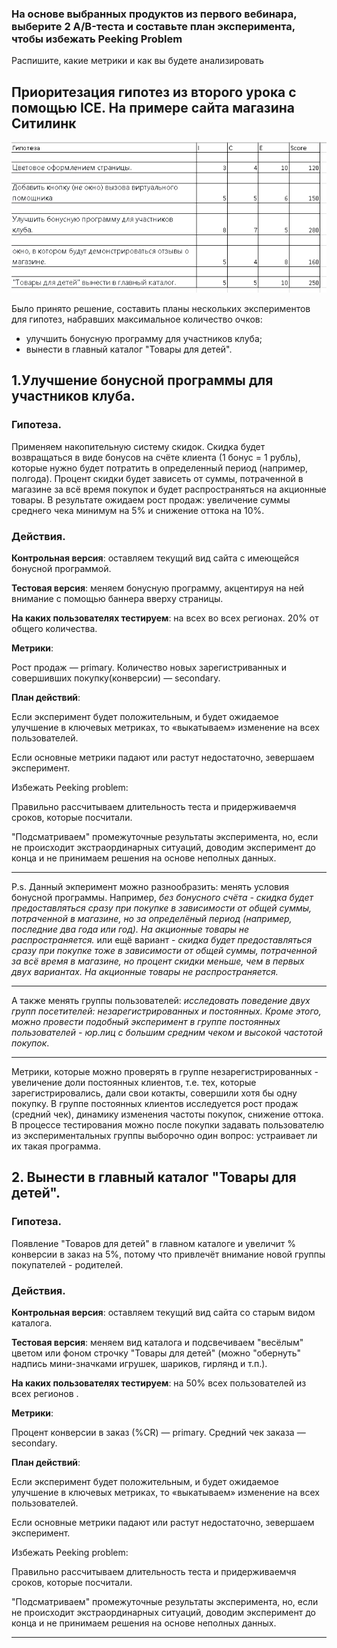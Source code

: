 ### На основе выбранных продуктов из первого вебинара, выберите 2 A/B-теста и составьте план эксперимента, чтобы избежать Peeking Problem

Распишите, какие метрики и как вы будете анализировать

## Приоритезация гипотез из второго урока с помощью ICE. На примере сайта магазина Ситилинк

![pic](ICE.PNG)

Было принято решение, составить планы нескольких экспериментов для гипотез, набравших максимальное количество очков:

- улучшить бонусную программу для участников клуба;
- вынести в главный каталог "Товары для детей".

##  1.Улучшение бонусной программы для участников клуба.

### Гипотеза.

Применяем накопительную систему скидок. Скидка будет возвращаться в виде бонусов на счёте клиента (1 бонус = 1 рубль), которые нужно будет потратить в определенный период (например, полгода). Процент скидки будет зависеть от суммы, потраченной в магазине за всё время покупок и будет распространяться на акционные товары. В результате ожидаем рост продаж: увеличение суммы среднего чека минимум на 5% и снижение оттока на 10%.

### Действия.
**Контрольная версия**: оставляем текущий вид сайта с имеющейся бонусной программой.

**Тестовая версия**: меняем бонусную программу, акцентируя на ней внимание с помощью баннера вверху страницы.

**На каких пользователях тестируем**: на всех во всех регионах. 20% от общего количества.

**Метрики**:

Рост продаж — primary.
Количество новых зарегистриванных и совершивших покупку(конверсии) — secondary.

**План действий**:

Если  эксперимент будет положительным, и будет ожидаемое улучшение в ключевых метриках, то «выкатываем» изменение на всех пользователей.

Если основные метрики падают или растут недостаточно, зевершаем эксперимент.

Избежать Peeking problem:

Правильно рассчитываем длительность теста и придерживаемчя сроков, которые посчитали.

"Подсматриваем" промежуточные результаты эксперимента, но, если не происходит экстраординарных ситуаций, доводим эксперимент до конца и не принимаем решения на основе неполных данных.
__________________________

P.s. Данный экперимент можно разнообразить: менять условия бонусной программы. Например, _без бонусного счёта - скидка будет предоставляться сразу при покупке в зависимости от общей суммы, потраченной в магазине, но за определёный период (например, последние два года или год). На акционные товары не распространяется._ или ещё вариант - _скидка будет предоставляться сразу при покупке тоже в зависимости от общей суммы, потраченной за всё время в магазине, но процент скидки меньше, чем в первых двух вариантах. На акционные товары не распространяется._
____________________________
А также менять группы пользователей: _исследовать поведение двух групп посетителей: незарегистрированных и постоянных. Кроме этого, можно провести подобный эксперимент в группе постоянных пользователей - юр.лиц с большим средним чеком и высокой частотой покупок_.
____________________________
Метрики, которые можно проверять в группе незарегистрированных -
увеличение доли постоянных клиентов, т.е. тех, которые зарегистрировались, дали свои котакты, совершили хотя бы одну покупку. В группе постоянных клиентов исследуется рост продаж (средний чек), динамику изменения частоты покупок, снижение оттока. В процессе тестирования можно после покупки задавать пользователю из экспериментальных группы выборочно один вопрос: устраивает ли их такая программа.

## 2. Вынести в главный каталог "Товары для детей".

### Гипотеза.

Появление "Товаров для детей" в главном каталоге и увеличит  % конверсии в заказ на 5%, потому что привлечёт внимание новой группы покупателей - родителей.

### Действия.
**Контрольная версия**: оставляем текущий вид сайта со старым видом каталога.

**Тестовая версия**: меняем вид каталога и подсвечиваем "весёлым" цветом или фоном строчку "Товары для детей" (можно "обернуть" надпись мини-значками игрушек, шариков, гирлянд и т.п.).

**На каких пользователях тестируем**: на 50% всех пользователей из всех регионов .

**Метрики**:

Процент конверсии в заказ (%CR) — primary.
Средний чек заказа — secondary.


**План действий**:

Если  эксперимент будет положительным, и будет ожидаемое улучшение в ключевых метриках, то «выкатываем» изменение на всех пользователей.

Если основные метрики падают или растут недостаточно, зевершаем эксперимент.

Избежать Peeking problem:

Правильно рассчитываем длительность теста и придерживаемчя сроков, которые посчитали.

"Подсматриваем" промежуточные результаты эксперимента, но, если не происходит экстраординарных ситуаций, доводим эксперимент до конца и не принимаем решения на основе неполных данных.
__________________________